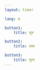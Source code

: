 ```yaml
---
layout: timer

lang: m

button1:
    title: सुरु

button2:
    title: थांबा

button3:
    title: शून्य
---
```


